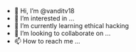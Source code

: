- 👋 Hi, I’m @vanditv18
- 👀 I’m interested in ...
- 🌱 I’m currently learning ethical hacking
- 💞️ I’m looking to collaborate on ...
- 📫 How to reach me ...

<!---
vanditv18/vanditv18 is a ✨ special ✨ repository because its `README.md` (this file) appears on your GitHub profile.
You can click the Preview link to take a look at your changes.
--->
